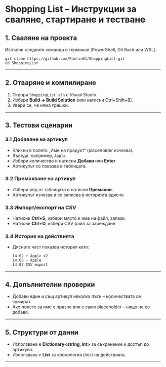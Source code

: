 # Shopping List – Инструкции за сваляне, стартиране и тестване

## 1. Сваляне на проекта

Изпълни следните команди в терминал (PowerShell, Git Bash или WSL):

```
git clone https://github.com/PavlinK1/ShoppingList.git
cd ShoppingList
```

---

## 2. Отваряне и компилиране

1. Отвори `ShoppingList.sln` с Visual Studio.  
2. Избери **Build → Build Solution** (или натисни Ctrl+Shift+B).  
3. Увери се, че няма грешки.

---

## 3. Тестови сценарии

### 3.1 Добавяне на артикул
- Кликни в полето „Име на продукт“ (placeholder изчезва).  
- Въведи, например, `Apple`.  
- Избери количество и натисни **Добави** или **Enter**.  
- Артикулът се показва в таблицата.

### 3.2 Премахване на артикул
- Избери ред от таблицата и натисни **Премахни**.  
- Артикулът изчезва и се записва в историята вдясно.

### 3.3 Импорт/експорт на CSV
- Натисни **Ctrl+S**, избери място и име на файл, запази.  
- Натисни **Ctrl+O**, избери CSV файл за зареждане.  

### 3.4 История на действията
- Дясната част показва история като:
  ```
  14:02 + Apple x2
  14:05 - Apple
  14:07 CSV export
  ```

---

## 4. Допълнителни проверки

- Добави един и същ артикул няколко пъти – количествата се сумират.  
- Ако полето за име е празно или е само placeholder – нищо не се добавя.  

---

## 5. Структури от данни

- Използвана е **Dictionary<string, int>** за съхранение и достъп до артикули.  
- Използвана е **List<string>** за хронология (лог) на действията.

---
